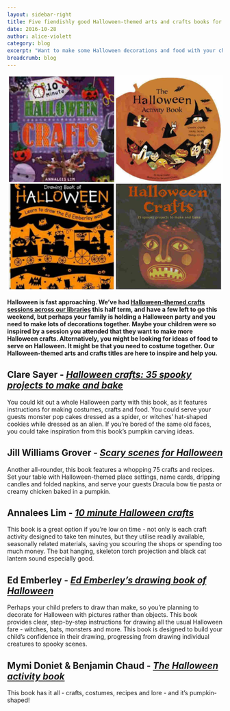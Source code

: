 ```yaml
---
layout: sidebar-right
title: Five fiendishly good Halloween-themed arts and crafts books for children
date: 2016-10-28
author: alice-violett
category: blog
excerpt: "Want to make some Halloween decorations and food with your children, but looking for inspiration and instruction? Our Halloween crafts titles are here to help."
breadcrumb: blog
---
```


![10 minute Halloween crafts, The Halloween activity book, Drawing book of Halloween, Halloween crafts ](/images/featured/featured-halloween-crafts-collage.jpg)

**Halloween is fast approaching. We’ve had [Halloween-themed crafts sessions across our libraries](https://www.suffolklibraries.co.uk/news/halloween-activities/) this half term, and have a few left to go this weekend, but perhaps your family is holding a Halloween party and you need to make lots of decorations together. Maybe your children were so inspired by a session you attended that they want to make more Halloween crafts. Alternatively, you might be looking for ideas of food to serve on Halloween. It might be that you need to costume together. Our Halloween-themed arts and crafts titles are here to inspire and help you.**

## Clare Sayer - [<cite>Halloween crafts: 35 spooky projects to make and bake</cite>](https://suffolk.spydus.co.uk/cgi-bin/spydus.exe/FULL/OPAC/BIBENQ/8855956/22381724,20)

You could kit out a whole Halloween party with this book, as it features instructions for making costumes, crafts and food. You could serve your guests monster pop cakes dressed as a spider, or witches’ hat-shaped cookies while dressed as an alien. If you’re bored of the same old faces, you could take inspiration from this book’s pumpkin carving ideas.

## Jill Williams Grover - [<cite>Scary scenes for Halloween</cite>](https://suffolk.spydus.co.uk/cgi-bin/spydus.exe/FULL/OPAC/BIBENQ/8855956/1316501,42)

Another all-rounder, this book features a whopping 75 crafts and recipes. Set your table with Halloween-themed place settings, name cards, dripping candles and folded napkins, and serve your guests Dracula bow tie pasta or creamy chicken baked in a pumpkin.

## Annalees Lim - [<cite>10 minute Halloween crafts</cite>](https://suffolk.spydus.co.uk/cgi-bin/spydus.exe/FULL/OPAC/BIBENQ/8855956/51737427,1)

This book is a great option if you’re low on time - not only is each craft activity designed to take ten minutes, but they utilise readily available, seasonally related materials, saving you scouring the shops or spending too much money. The bat hanging, skeleton torch projection and black cat lantern sound especially good.

## Ed Emberley - [<cite>Ed Emberley’s drawing book of Halloween</cite>](https://suffolk.spydus.co.uk/cgi-bin/spydus.exe/FULL/OPAC/BIBENQ/8855956/363890,12)

Perhaps your child prefers to draw than make, so you’re planning to decorate for Halloween with pictures rather than objects. This book provides clear, step-by-step instructions for drawing all the usual Halloween fare - witches, bats, monsters and more. This book is designed to build your child’s confidence in their drawing, progressing from drawing individual creatures to spooky scenes.

## Mymi Doniet &amp; Benjamin Chaud - [<cite>The Halloween activity book</cite>](https://suffolk.spydus.co.uk/cgi-bin/spydus.exe/FULL/OPAC/BIBENQ/8855956/1350969,18)

This book has it all - crafts, costumes, recipes and lore - and it’s pumpkin-shaped!
